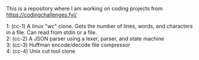 This is a repository where I am working on coding projects from https://codingchallenges.fyi/

1: (cc-1) A linux "wc" clone. Gets the number of lines, words, and characters in a file. Can read from stdin or a file.  
2: (cc-2) A JSON parser using a lexer, parser, and state machine  
3: (cc-3) Huffman encode/decode file compressor  
4: (cc-4) Unix cut tool clone
